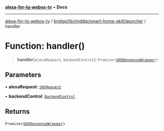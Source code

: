 [**alexa-for-lg-webos-tv**](../../../../../../README.md) • **Docs**

***

[alexa-for-lg-webos-tv](../../../../../../modules.md) / [bridge/lib/middle/smart-home-skill/launcher](../README.md) / handler

# Function: handler()

> **handler**(`alexaRequest`, `backendControl`): `Promise`\<[`SHSResponseWrapper`](../../../../../../common/smart-home-skill/response/classes/SHSResponseWrapper.md)\>

## Parameters

• **alexaRequest**: [`SHSRequest`](../../../../../../common/smart-home-skill/request/classes/SHSRequest.md)

• **backendControl**: [`BackendControl`](../../../../backend/backend-control/classes/BackendControl.md)

## Returns

`Promise`\<[`SHSResponseWrapper`](../../../../../../common/smart-home-skill/response/classes/SHSResponseWrapper.md)\>

